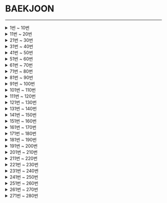 # BAEKJOON

<hr/>

<details markdown="1">
<summary>1번 ~ 10번</summary>

 1. [A+B](https://github.com/DongGeon0908/BAEKJOON/blob/master/java/A%2BB.java)
 2. [A-B](https://github.com/DongGeon0908/BAEKJOON/blob/master/java/A-B.java)
 3. [Hello World](https://github.com/DongGeon0908/BAEKJOON/blob/master/java/HelloWorld.java)
 4. [We love kriii](https://github.com/DongGeon0908/BAEKJOON/blob/master/java/Welovekriii.java)
 5. [별 찍기](https://github.com/DongGeon0908/BAEKJOON/blob/master/java/%EB%B3%84%EC%B0%8D%EA%B8%B0.java)
 6. [AxB](https://github.com/DongGeon0908/BAEKJOON/blob/master/java/AXB.java)
 7. [N 찍기](https://github.com/DongGeon0908/BAEKJOON/blob/master/java/N%EC%B0%8D%EA%B8%B0.java)
 8. [사칙연산](https://github.com/DongGeon0908/BAEKJOON/blob/master/java/%EC%82%AC%EC%B9%99%EC%97%B0%EC%82%B0.java)
 9. [구구단](https://github.com/DongGeon0908/BAEKJOON/blob/master/java/%EA%B5%AC%EA%B5%AC%EB%8B%A8.java)
 10. [시험 성적](https://github.com/DongGeon0908/BAEKJOON/blob/master/java/%EC%8B%9C%ED%97%98%EC%84%B1%EC%A0%81.java)
 
</details>
<details markdown="1">
<summary>11번 ~ 20번</summary>

11. [아스키 코드](https://github.com/DongGeon0908/BAEKJOON/blob/master/java/%EC%95%84%EC%8A%A4%ED%82%A4%EC%BD%94%EB%93%9C.java)
12. [A나누기B](https://github.com/DongGeon0908/BAEKJOON/blob/master/java/A%EB%82%98%EB%88%84%EA%B8%B0B.java)
13. [기찍 N](https://github.com/DongGeon0908/BAEKJOON/blob/master/java/%EA%B8%B0%EC%B0%8DN.java)
14. [별찍기_2](https://github.com/DongGeon0908/BAEKJOON/blob/master/java/%EB%B3%84%EC%B0%8D%EA%B8%B0_2.java)
15. [세 수](https://github.com/DongGeon0908/BAEKJOON/blob/master/java/%EC%84%B8%EA%B0%9C%EC%9D%98%EC%88%98.java)
16. [두 수 비교하기](https://github.com/DongGeon0908/BAEKJOON/blob/master/java/%EB%91%90%EC%88%98%EB%B9%84%EA%B5%90%ED%95%98%EA%B8%B0.java)
17. [상수](https://github.com/DongGeon0908/BAEKJOON/blob/master/java/%EC%83%81%EC%88%98.java)
18. [곱셈](https://github.com/DongGeon0908/BAEKJOON/blob/master/java/%EA%B3%B1%EC%85%88.java)
19. [평균](https://github.com/DongGeon0908/BAEKJOON/blob/master/java/%ED%8F%89%EA%B7%A0.java)
20. [최댓값](https://github.com/DongGeon0908/BAEKJOON/blob/master/java/%EC%B5%9C%EB%8C%93%EA%B0%92.java)

</details>
<details markdown="1">
<summary>21번 ~ 30번</summary>

21. [열 개씩 끊어 출력](https://github.com/DongGeon0908/BAEKJOON/blob/master/java/%EC%97%B4%EA%B0%9C%EC%94%A9%EB%81%8A%EC%96%B4%20%EC%B6%9C%EB%A0%A5%ED%95%98%EA%B8%B0.java)
22. [사분면 고르기](https://github.com/DongGeon0908/BAEKJOON/blob/master/java/%EC%82%AC%EB%B6%84%EB%A9%B4%EA%B3%A0%EB%A5%B4%EA%B8%B0.java)
23. [나머지](https://github.com/DongGeon0908/BAEKJOON/blob/master/java/%EB%82%98%EB%A8%B8%EC%A7%80.java)
24. [OX퀴즈](https://github.com/DongGeon0908/BAEKJOON/blob/master/java/OX%ED%80%B4%EC%A6%88.java)
25. [달팽이는 올라가고 싶다](https://github.com/DongGeon0908/BAEKJOON/blob/master/java/%EB%8B%AC%ED%8C%BD%EC%9D%B4%EB%8A%94%EC%98%AC%EB%9D%BC%EA%B0%80%EA%B3%A0%EC%8B%B6%EB%8B%A4.java)
26. [윤년](https://github.com/DongGeon0908/BAEKJOON/blob/master/java/%EC%9C%A4%EB%85%84.java)
27. [알람 시계](https://github.com/DongGeon0908/BAEKJOON/blob/master/java/%EC%95%8C%EB%9E%8C%EC%8B%9C%EA%B3%84.java)
28. [A+B - 3](https://github.com/DongGeon0908/BAEKJOON/blob/master/java/A%2BB-3.java)
29. [합](https://github.com/DongGeon0908/BAEKJOON/blob/master/java/%ED%95%A9.java)
30. [빠른 A + B](https://github.com/DongGeon0908/BAEKJOON/blob/master/java/%EB%B9%A0%EB%A5%B8A%2BB.java)

</details>
<details markdown="1">
<summary>31번 ~ 40번</summary>

31. [A+B - 7](https://github.com/DongGeon0908/BAEKJOON/blob/master/java/A%2BB-7.java)
32. [A+B - 8](https://github.com/DongGeon0908/BAEKJOON/blob/master/java/A%2BB-8.java)
33. [별 찍기 - 2](https://github.com/DongGeon0908/BAEKJOON/blob/master/java/%EB%B3%84%EC%B0%8D%EA%B8%B0-2.java)
34. [X보다 작은 수](https://github.com/DongGeon0908/BAEKJOON/blob/master/java/X%EB%B3%B4%EB%8B%A4%EC%9E%91%EC%9D%80%EC%88%98.java)
35. [등록](https://github.com/DongGeon0908/BAEKJOON/blob/master/java/%EB%93%B1%EB%A1%9D.java)
36. [별 찍기 - 3](https://github.com/DongGeon0908/BAEKJOON/blob/master/java/2440.java)
37. [A + B - 2](https://github.com/DongGeon0908/BAEKJOON/blob/master/java/2558.java)
38. [숫자의 합](https://github.com/DongGeon0908/BAEKJOON/blob/master/java/11720.java)
39. [별 찍기 - 4](https://github.com/DongGeon0908/BAEKJOON/blob/master/java/2441.java)
40. [숫자의 개수](https://github.com/DongGeon0908/BAEKJOON/blob/master/java/2577.java)

</details>
<details markdown="1">
<summary>41번 ~ 50번</summary>

41. [소수 구하기](https://github.com/DongGeon0908/BAEKJOON/blob/master/java/1929.java)
42. [수 정렬하기](https://github.com/DongGeon0908/BAEKJOON/blob/master/java/2750.java)
43. [평균 점수](https://github.com/DongGeon0908/BAEKJOON/blob/master/java/10039.java)
44. [A+B - 5](https://github.com/DongGeon0908/BAEKJOON/blob/master/java/10952.java)
45. [정수 N개의 합](https://github.com/DongGeon0908/BAEKJOON/blob/master/java/15596.java)
46. [팩토리얼](https://github.com/DongGeon0908/BAEKJOON/blob/master/java/10872.java)
47. [피보나치 수 5](https://github.com/DongGeon0908/BAEKJOON/blob/master/java/10870.java)
48. [A+B - 6](https://github.com/DongGeon0908/BAEKJOON/blob/master/java/10953.java)
49. [정ㅋ벅ㅋ](https://github.com/DongGeon0908/BAEKJOON/blob/master/java/1237.java)
50. [손익분기점](https://github.com/DongGeon0908/BAEKJOON/blob/master/java/1712.java)

</details>
<details markdown="1">
<summary>51번 ~ 60번</summary>

51. [최소,최대](https://github.com/DongGeon0908/BAEKJOON/blob/master/java/10818.java)
52. [소수 찾기](https://github.com/DongGeon0908/BAEKJOON/blob/master/java/1978.java)
53. [직각삼각형](https://github.com/DongGeon0908/BAEKJOON/blob/master/java/4153.java)
54. [상근날드](https://github.com/DongGeon0908/BAEKJOON/blob/master/java/5543.java)
55. [별 찍기 - 13](https://github.com/DongGeon0908/BAEKJOON/blob/master/java/2523.java)
56. [별 찍기 - 5](https://github.com/DongGeon0908/BAEKJOON/blob/master/java/2442.java)
57. [별 찍기 - 6](https://github.com/DongGeon0908/BAEKJOON/blob/master/java/2443.java)
58. [별 찍기 - 12](https://github.com/DongGeon0908/BAEKJOON/blob/master/java/2522.java)
59. [사파리월드](https://github.com/DongGeon0908/BAEKJOON/blob/master/java/2420.java)
60. [타노스](https://github.com/DongGeon0908/BAEKJOON/blob/master/java/15802.java)

</details>

<details markdown="1">
<summary>61번 ~ 70번</summary>

61. [조교는 새디스트야!!](https://github.com/DongGeon0908/BAEKJOON/blob/master/java/14656.java)
62. [평균은 넘겠지](https://github.com/DongGeon0908/BAEKJOON/blob/master/java/4344.java)
63. [단어의 개수](https://github.com/DongGeon0908/BAEKJOON/blob/master/java/1152.java)
64. [홍익대학교](https://github.com/DongGeon0908/BAEKJOON/blob/master/java/16394.java)
65. [소트인사이드](https://github.com/DongGeon0908/BAEKJOON/blob/master/java/1427.java)
66. [개수 세기](https://github.com/DongGeon0908/BAEKJOON/blob/master/java/10807.java)
67. [히스토그램](https://github.com/DongGeon0908/BAEKJOON/blob/master/java/13752.java)
68. [사분면](https://github.com/DongGeon0908/BAEKJOON/blob/master/java/9610.java)
69. [카드 게임](https://github.com/DongGeon0908/BAEKJOON/blob/master/java/5522.java)
70. [스타워즈 로고](https://github.com/DongGeon0908/BAEKJOON/blob/master/java/9653.java)

</details>
<details markdown="1">
<summary>71번 ~ 80번</summary>

71. [더하기](https://github.com/DongGeon0908/BAEKJOON/blob/master/java/14918.java)
72. [피시방 알바](https://github.com/DongGeon0908/BAEKJOON/blob/master/java/1453.java)
73. [1998년생인 내가 태국에서는 2541년생?!](https://github.com/DongGeon0908/BAEKJOON/blob/master/java/18108.java)
74. [16진수](https://github.com/DongGeon0908/BAEKJOON/blob/master/java/1550.java)
75. [R2](https://github.com/DongGeon0908/BAEKJOON/blob/master/java/3046.java)
76. [문자열 반복](https://github.com/DongGeon0908/BAEKJOON/blob/master/java/2675.java)
77. [정수의 개수](https://github.com/DongGeon0908/BAEKJOON/blob/master/java/10821.java)
78. [A+B - 4](https://github.com/DongGeon0908/BAEKJOON/blob/master/java/10951.java)
79. [ATM](https://github.com/DongGeon0908/BAEKJOON/blob/master/java/11399.java)
80. [별 찍기 - 9](https://github.com/DongGeon0908/BAEKJOON/blob/master/java/2446.java)

</details>
<details markdown="1">
<summary>81번 ~ 90번</summary>

81. [나머지](https://github.com/DongGeon0908/BAEKJOON/blob/master/java/3052.java)
82. [더하기 사이클](https://github.com/DongGeon0908/BAEKJOON/blob/master/java/1110.java)
83. [지능형 ](https://github.com/DongGeon0908/BAEKJOON/blob/master/java/2455.java)
84. [별 찍기 - 7](https://github.com/DongGeon0908/BAEKJOON/blob/master/java/2444.java)
85. [수학은 비대면강의입니다](https://github.com/DongGeon0908/BAEKJOON/blob/master/java/19532.java)
86. [별 찍기 - 8](https://github.com/DongGeon0908/BAEKJOON/blob/master/java/2445.java)
87. [더하기](https://github.com/DongGeon0908/BAEKJOON/blob/master/java/10822.java)
88. [제로](https://github.com/DongGeon0908/BAEKJOON/blob/master/java/10773.java)
89. [새로운 시작](https://github.com/DongGeon0908/BAEKJOON/blob/master/java/15962.java)
90. [접미사 배열](https://github.com/DongGeon0908/BAEKJOON/blob/master/java/11656.java)

</details>
<details markdown="1">
<summary>91번 ~ 100번</summary>

91. [팰린드롬수](https://github.com/DongGeon0908/BAEKJOON/blob/master/java/1259.java)
92. [펠린드롬](https://github.com/DongGeon0908/BAEKJOON/blob/master/java/13235.java)
93. [10부제](https://github.com/DongGeon0908/BAEKJOON/blob/master/java/10797.java)
94. [알파벳 찾기](https://github.com/DongGeon0908/BAEKJOON/blob/master/java/10809.java)
95. [별 찍기 - 21](https://github.com/DongGeon0908/BAEKJOON/blob/master/java/10996.java)
96. [별 찍기 - 20](https://github.com/DongGeon0908/BAEKJOON/blob/master/java/10995.java)
97. [별 찍기 - 14](https://github.com/DongGeon0908/BAEKJOON/blob/master/java/2556.java)
98. [제곱 ㄴㄴ 수](https://github.com/DongGeon0908/BAEKJOON/blob/master/java/1016.java)
99. [수 정렬하기 2](https://github.com/DongGeon0908/BAEKJOON/blob/master/java/2751.java)
100. [점수계산](https://github.com/DongGeon0908/BAEKJOON/blob/master/java/2506.java)

</details>
<details markdown="1">
<summary>101번 ~ 110번</summary>

101. [소수](https://github.com/DongGeon0908/BAEKJOON/blob/master/java/2581.java)
102. [검증수](https://github.com/DongGeon0908/BAEKJOON/blob/master/java/2475.java)
103. [수 정렬하기 3](https://github.com/DongGeon0908/BAEKJOON/blob/master/java/10989.java)
104. [직사각형에서 탈출](https://github.com/DongGeon0908/BAEKJOON/blob/master/java/1085.java)
105. [보물](https://github.com/DongGeon0908/BAEKJOON/blob/master/java/1026.java)
106. [그대로 출력하기](https://github.com/DongGeon0908/BAEKJOON/blob/master/java/11718.java)
107. [남욱이의 닭장](https://github.com/DongGeon0908/BAEKJOON/blob/master/java/11006.java)
108. [곱셈](https://github.com/DongGeon0908/BAEKJOON/blob/master/java/1629.java)
109. [배수와 약수](https://github.com/DongGeon0908/BAEKJOON/blob/master/java/5086.java)
110. [별 찍기 - 15](https://github.com/DongGeon0908/BAEKJOON/blob/master/java/10990.java)

</details>
<details markdown="1">
<summary>111번 ~ 120번</summary>

111. [별 찍기 - 16](https://github.com/DongGeon0908/BAEKJOON/blob/master/java/10991.java)
112. [별 찍기 - 17](https://github.com/DongGeon0908/BAEKJOON/blob/master/java/10992.java)
113. [큰 수 A+B](https://github.com/DongGeon0908/BAEKJOON/blob/master/java/10757.java)
114. [동전 0](https://github.com/DongGeon0908/BAEKJOON/blob/master/java/11047.java)
115. [A+B - 9](https://github.com/DongGeon0908/BAEKJOON/blob/master/java/15740.java)
116. [과목선택](https://github.com/DongGeon0908/BAEKJOON/blob/master/java/11948.java)
117. [부녀회장이 될테야](https://github.com/DongGeon0908/BAEKJOON/blob/master/java/2775.java)
118. [네 번째 점](https://github.com/DongGeon0908/BAEKJOON/blob/master/java/3009.java)
119. [조별과제를 하려는데 조장이 사라졌다](https://github.com/DongGeon0908/BAEKJOON/blob/master/java/15727.java)
120. [전국 대학생 프로그래밍 대회 동아리 연합 여름 대회 2018](https://github.com/DongGeon0908/BAEKJOON/blob/master/java/15890.java)

</details>
<details markdown="1">
<summary>121번 ~ 130번</summary>

121. [셀프 넘버](https://github.com/DongGeon0908/BAEKJOON/blob/master/java/4673.java)
122. [Hello Judge](https://github.com/DongGeon0908/BAEKJOON/blob/master/java/9316.java)
123. [영수증](https://github.com/DongGeon0908/BAEKJOON/blob/master/java/5565.java)
124. [설탕 배달](https://github.com/DongGeon0908/BAEKJOON/blob/master/java/2839.java)
125. [수 찾기](https://github.com/DongGeon0908/BAEKJOON/blob/master/java/1920.java)
126. [한수](https://github.com/DongGeon0908/BAEKJOON/blob/master/java/1065.java)
127. [전자레인지](https://github.com/DongGeon0908/BAEKJOON/blob/master/java/10162.java)
128. [명령 프롬프트](https://github.com/DongGeon0908/BAEKJOON/blob/master/java/1032.java)
129. [단어공부](https://github.com/DongGeon0908/BAEKJOON/blob/master/java/1157.java)
130. [저작권](https://github.com/DongGeon0908/BAEKJOON/blob/master/java/2914.java)

</details>
<details markdown="1">
<summary>131번 ~ 140번</summary>

131. [연세대학교](https://github.com/DongGeon0908/BAEKJOON/blob/master/java/15680.java)
132. [KMP는 왜 KMP일까?](https://github.com/DongGeon0908/BAEKJOON/blob/master/java/2902.java)
133. [다이얼](https://github.com/DongGeon0908/BAEKJOON/blob/master/java/5622.java)
134. [시그마](https://github.com/DongGeon0908/BAEKJOON/blob/master/java/2355.java)
135. [킹, 퀸, 룩, 비숍, 나이트, 폰](https://github.com/DongGeon0908/BAEKJOON/blob/master/java/3003.java)
136. [2007](https://github.com/DongGeon0908/BAEKJOON/blob/master/java/1924.java)
137. [공백 없는 A+B](https://github.com/DongGeon0908/BAEKJOON/blob/master/java/15873.java)
138. [분해합](https://github.com/DongGeon0908/BAEKJOON/blob/master/java/2231.java)
139. [크로아티아 알파벳](https://github.com/DongGeon0908/BAEKJOON/blob/master/java/2941.java)
140. [그룹 단어 체커](https://github.com/DongGeon0908/BAEKJOON/blob/master/java/1316.java)

</details>
<details markdown="1">
<summary>141번 ~ 150번</summary>

141. [소음](https://github.com/DongGeon0908/BAEKJOON/blob/master/java/2935.java)
142. [로프](https://github.com/DongGeon0908/BAEKJOON/blob/master/java/2217.java)
143. [피보나치 수 2](https://github.com/DongGeon0908/BAEKJOON/blob/master/java/2748.java)
144. [가위 바위 보 999](https://github.com/DongGeon0908/BAEKJOON/blob/master/java/15913.java)
145. [피보나치 수](https://github.com/DongGeon0908/BAEKJOON/blob/master/java/2747.java)
146. [벌집](https://github.com/DongGeon0908/BAEKJOON/blob/master/java/2292.java)
147. [생일 출력하기](https://github.com/DongGeon0908/BAEKJOON/blob/master/java/2555.java)
148. [좌표 정렬하기](https://github.com/DongGeon0908/BAEKJOON/blob/master/java/11650.java)
149. [나이순 정렬](https://github.com/DongGeon0908/BAEKJOON/blob/master/java/10814.java)
150. [단어 정렬](https://github.com/DongGeon0908/BAEKJOON/blob/master/java/1181.java)

</details>
<details markdown="1">
<summary>151번 ~ 160번</summary>

151. [세수정렬](https://github.com/DongGeon0908/BAEKJOON/blob/master/java/2752.java)
152. [좌표 정렬하기 2](https://github.com/DongGeon0908/BAEKJOON/blob/master/java/11651.java)
153. [세로읽기](https://github.com/DongGeon0908/BAEKJOON/blob/master/java/10798.java)
154. [분수찾기](https://github.com/DongGeon0908/BAEKJOON/blob/master/java/1193.java)
155. [파도반 수열](https://github.com/DongGeon0908/BAEKJOON/blob/master/java/9461.java)
156. [ACM 호텔](https://github.com/DongGeon0908/BAEKJOON/blob/master/java/10250.java)
157. [이항 계수 1](https://github.com/DongGeon0908/BAEKJOON/blob/master/java/11050.java)
158. [영화감독 숌](https://github.com/DongGeon0908/BAEKJOON/blob/master/java/1436.java)
159. [홀수](https://github.com/DongGeon0908/BAEKJOON/blob/master/java/2576.java)
160. [그대로 출력하기 2](https://github.com/DongGeon0908/BAEKJOON/blob/master/java/11719.java)

</details>
<details markdown="1">
<summary>161번 ~ 170번</summary>

161. [오타맨 고창영](https://github.com/DongGeon0908/BAEKJOON/blob/master/java/2711.java)
162. [단어 길이 재기](https://github.com/DongGeon0908/BAEKJOON/blob/master/java/2743.java)
163. [음계](https://github.com/DongGeon0908/BAEKJOON/blob/master/java/2920.java)
164. [나는 요리사다](https://github.com/DongGeon0908/BAEKJOON/blob/master/java/2953.java)
165. [중복 빼고 정렬하기](https://github.com/DongGeon0908/BAEKJOON/blob/master/java/10867.java)
166. [홀수일까 짝수일까](https://github.com/DongGeon0908/BAEKJOON/blob/master/java/5988.java)
167. [대표값2](https://github.com/DongGeon0908/BAEKJOON/blob/master/java/2587.java)
168. [TGN](https://github.com/DongGeon0908/BAEKJOON/blob/master/java/5063.java)
169. [아!](https://github.com/DongGeon0908/BAEKJOON/blob/master/java/4999.java)
170. [하노이 탑](https://github.com/DongGeon0908/BAEKJOON/blob/master/java/1914.java)

</details>
<details markdown="1">
<summary>171번 ~ 180번</summary>

171. [알파벳 개수](https://github.com/DongGeon0908/BAEKJOON/blob/master/java/10808.java)
172. [심부름 가는 길](https://github.com/DongGeon0908/BAEKJOON/blob/master/java/5554.java)
173. [5와 6의 차이](https://github.com/DongGeon0908/BAEKJOON/blob/master/java/2864.java)
174. [문자열](https://github.com/DongGeon0908/BAEKJOON/blob/master/java/9086.java)
175. [학점계산](https://github.com/DongGeon0908/BAEKJOON/blob/master/java/2754.java)
176. [트로피 진열](https://github.com/DongGeon0908/BAEKJOON/blob/master/java/1668.java)
177. [IOIOI](https://github.com/DongGeon0908/BAEKJOON/blob/master/java/5525.java)
178. [택시 기하학](https://github.com/DongGeon0908/BAEKJOON/blob/master/java/3053.java)
179. [단어 뒤집기](https://github.com/DongGeon0908/BAEKJOON/blob/master/java/9093.java)
180. [나는야 포켓몬 마스터 이다솜](https://github.com/DongGeon0908/BAEKJOON/blob/master/java/1620.java)

</details>
<details markdown="1">
<summary>181번 ~ 190번</summary>

181. [N과 M (1)](https://github.com/DongGeon0908/BAEKJOON/blob/master/java/15649.java)
182. [크냐?](https://github.com/DongGeon0908/BAEKJOON/blob/master/java/4101.java)
183. [새로운 언어 CC](https://github.com/DongGeon0908/BAEKJOON/blob/master/java/19945.java)
184. [Sort 마스터 배지훈](https://github.com/DongGeon0908/BAEKJOON/blob/master/java/17263.java)
185. [소인수분해](https://github.com/DongGeon0908/BAEKJOON/blob/master/java/11653.java)
186. [다면체](https://github.com/DongGeon0908/BAEKJOON/blob/master/java/10569.java)
187. [과제 안 내신 분..?](https://github.com/DongGeon0908/BAEKJOON/blob/master/java/5597.java)
188. [Which Alien?](https://github.com/DongGeon0908/BAEKJOON/blob/master/java/6778.java)
189. [웰컴](https://github.com/DongGeon0908/BAEKJOON/blob/master/java/5337.java)
190. [CASIO](https://github.com/DongGeon0908/BAEKJOON/blob/master/java/15963.java)

</details>
<details markdown="1">
<summary>191번 ~ 200번</summary>

191. [긴자리 계산](https://github.com/DongGeon0908/BAEKJOON/blob/master/java/2338.java)
192. [파티가 끝나고 난 뒤](https://github.com/DongGeon0908/BAEKJOON/blob/master/java/2845.java)
193. [이번학기 평점은 몇점?](https://github.com/DongGeon0908/BAEKJOON/blob/master/java/2755.java)
194. [Time to Decompress](https://github.com/DongGeon0908/BAEKJOON/blob/master/java/17010.java)
195. [N과 M (2)](https://github.com/DongGeon0908/BAEKJOON/blob/master/java/15650.java)
196. [개구리 1](https://github.com/DongGeon0908/BAEKJOON/blob/master/java/19563.java)
197. [헛간 청약](https://github.com/DongGeon0908/BAEKJOON/blob/master/java/19698.java)
198. [대소문자 바꾸기](https://github.com/DongGeon0908/BAEKJOON/blob/master/java/2744.java)
199. [수 정렬하기 2 새로운 버전](https://github.com/DongGeon0908/BAEKJOON/blob/master/java/2751-2.java)
200. [최대공약수와 최소공배수](https://github.com/DongGeon0908/BAEKJOON/blob/master/java/2609.java)

</details>
<details markdown="1">
<summary>201번 ~ 210번</summary>

201. [최소공배수](https://github.com/DongGeon0908/BAEKJOON/blob/master/java/1934.java)
202. [DFS와 BFS](https://github.com/DongGeon0908/BAEKJOON/blob/master/java/1260.java)
203. [하얀 칸](https://github.com/DongGeon0908/BAEKJOON/blob/master/java/1100.java)
204. [백설 공주와 일곱 난쟁이](https://github.com/DongGeon0908/BAEKJOON/blob/master/java/3040.java)
205. [약수](https://github.com/DongGeon0908/BAEKJOON/blob/master/java/1037.java)
206. [스택](https://github.com/DongGeon0908/BAEKJOON/blob/master/java/10828.java)
207. [큐](https://github.com/DongGeon0908/BAEKJOON/blob/master/java/10845.java)
208. [요세푸스 문제](https://github.com/DongGeon0908/BAEKJOON/blob/master/java/1158.java)
209. [덱](https://github.com/DongGeon0908/BAEKJOON/blob/master/java/10866.java)
210. [괄호](https://github.com/DongGeon0908/BAEKJOON/blob/master/java/9012.java)

</details>
<details markdown="1">
<summary>211번 ~ 220번</summary>

211. [LCS](https://github.com/DongGeon0908/BAEKJOON/blob/master/java/9251.java)
212. [0 = not cute / 1 = cute](https://github.com/DongGeon0908/BAEKJOON/blob/master/java/10886.java)
213. [모음의 개수](https://github.com/DongGeon0908/BAEKJOON/blob/master/java/10987.java)
214. [첫 글자를 대문자로](https://github.com/DongGeon0908/BAEKJOON/blob/master/java/4458.java)
215. [플러그](https://github.com/DongGeon0908/BAEKJOON/blob/master/java/2010.java)
216. [고려대는 사랑입니다](https://github.com/DongGeon0908/BAEKJOON/blob/master/java/11942.java)
217. [터렛](https://github.com/DongGeon0908/BAEKJOON/blob/master/java/1002.java)
218. [윷놀이](https://github.com/DongGeon0908/BAEKJOON/blob/master/java/2490.java)
219. [NN](https://github.com/DongGeon0908/BAEKJOON/blob/master/java/11944.java)
220. [1로 만들기](https://github.com/DongGeon0908/BAEKJOON/blob/master/java/1463.java)

</details>
<details markdown="1">
<summary>221번 ~ 230번</summary>

221. [운동장 한 바퀴](https://github.com/DongGeon0908/BAEKJOON/blob/master/java/16486.java)
222. [와글와글 숭고한](https://github.com/DongGeon0908/BAEKJOON/blob/master/java/17388.java)
223. [뉴비의 기준은 뭘까?](https://github.com/DongGeon0908/BAEKJOON/blob/master/java/19944.java)
224. [이상한 기호](https://github.com/DongGeon0908/BAEKJOON/blob/master/java/15964.java)
225. [3 つの整数](https://github.com/DongGeon0908/BAEKJOON/blob/master/java/18408.java)
226. [새](https://github.com/DongGeon0908/BAEKJOON/blob/master/java/1568.java)
227. [Fly me to the Alpha Centauri](https://github.com/DongGeon0908/BAEKJOON/blob/master/java/1011.java)
228. [베르트랑 공준](https://github.com/DongGeon0908/BAEKJOON/blob/master/java/4948.java)
229. [골드바흐의 추측](https://github.com/DongGeon0908/BAEKJOON/blob/master/java/9020.java)
230. [블랙잭](https://github.com/DongGeon0908/BAEKJOON/blob/master/java/2798.java)

</details>
<details markdown="1">
<summary>231번 ~ 240번</summary>

231. [방학 숙제](https://github.com/DongGeon0908/BAEKJOON/blob/master/java/5532.java)
232. [유학 금지](https://github.com/DongGeon0908/BAEKJOON/blob/master/java/2789.java)
233. [막대기](https://github.com/DongGeon0908/BAEKJOON/blob/master/java/17608.java)
234. [더하기 4](https://github.com/DongGeon0908/BAEKJOON/blob/master/java/11024.java)
235. [더하기 3](https://github.com/DongGeon0908/BAEKJOON/blob/master/java/11023.java)
236. [모음의 개수](https://github.com/DongGeon0908/BAEKJOON/blob/master/java/1264.java)
237. [약수 구하기](https://github.com/DongGeon0908/BAEKJOON/blob/master/java/2501.java)
238. [초6 수학](https://github.com/DongGeon0908/BAEKJOON/blob/master/java/2702.java)
239. [더하기](https://github.com/DongGeon0908/BAEKJOON/blob/master/java/9085.java)
240. [와이버스 부릉부릉](https://github.com/DongGeon0908/BAEKJOON/blob/master/java/14645.java)

</details>
<details markdown="1">
<summary>241번 ~ 250번</summary>

241. [시험 점수](https://github.com/DongGeon0908/BAEKJOON/blob/master/java/5596.java)
242. [나는 누구인가](https://github.com/DongGeon0908/BAEKJOON/blob/master/java/15733.java)
243. [너의 이름은 몇 점이니?](https://github.com/DongGeon0908/BAEKJOON/blob/master/java/15813.java)
244. [알파벳 거리](https://github.com/DongGeon0908/BAEKJOON/blob/master/java/5218.java)
245. [해밍 거리](https://github.com/DongGeon0908/BAEKJOON/blob/master/java/3449.java)
246. [입실 관리](https://github.com/DongGeon0908/BAEKJOON/blob/master/java/5524.java)
247. [좋은 자동차 번호판](https://github.com/DongGeon0908/BAEKJOON/blob/master/java/1871.java)
248. [비교 연산자](https://github.com/DongGeon0908/BAEKJOON/blob/master/java/5656.java)
249. [지영 공주님의 마법 거울](https://github.com/DongGeon0908/BAEKJOON/blob/master/java/11586.java)
250. [문자열 집합](https://github.com/DongGeon0908/BAEKJOON/blob/master/java/14425.java)

</details>
<details markdown="1">
<summary>251번 ~ 260번</summary>

251. [팰린드롬인지 확인하기](https://github.com/DongGeon0908/BAEKJOON/blob/master/java/10988.java)
252. [닉네임에 갓 붙이기](https://github.com/DongGeon0908/BAEKJOON/blob/master/java/13163.java)
253. [줄번호](https://github.com/DongGeon0908/BAEKJOON/blob/master/java/4470.java)
254. [JOI와 IOI](https://github.com/DongGeon0908/BAEKJOON/blob/master/java/5586.java)
255. [!밀비 급일](https://github.com/DongGeon0908/BAEKJOON/blob/master/java/11365.java)
256. [니모를 찾아서](https://github.com/DongGeon0908/BAEKJOON/blob/master/java/10173.java)
257. [창영마을](https://github.com/DongGeon0908/BAEKJOON/blob/master/java/3028.java)
258. [FBI](https://github.com/DongGeon0908/BAEKJOON/blob/master/java/2857.java)
259. [태보태보 총난타](https://github.com/DongGeon0908/BAEKJOON/blob/master/java/17249.java)
260. [줄임말 만들기](https://github.com/DongGeon0908/BAEKJOON/blob/master/java/3181.java)

</details>
<details markdown="1">
<summary>261번 ~ 270번</summary>

261. [럭키 스트레이트](https://github.com/DongGeon0908/BAEKJOON/blob/master/java/18406.java)
262. [대충 더해](https://github.com/DongGeon0908/BAEKJOON/blob/master/java/8949.java)
263. [2루수 이름이 뭐야](https://github.com/DongGeon0908/BAEKJOON/blob/master/java/17350.java)
264. [FYI](https://github.com/DongGeon0908/BAEKJOON/blob/master/java/17863.java)
265. [연길이의 이상형](https://github.com/DongGeon0908/BAEKJOON/blob/master/java/20540.java)
266. [George Boole](https://github.com/DongGeon0908/BAEKJOON/blob/master/java/13234.java)
267. [Greetings!](https://github.com/DongGeon0908/BAEKJOON/blob/master/java/17548.java)
268. [Tapioka](https://github.com/DongGeon0908/BAEKJOON/blob/master/java/18142.java)
269. [??!](https://github.com/DongGeon0908/BAEKJOON/blob/master/java/10926.java)
270. [삼각형 외우기](https://github.com/DongGeon0908/BAEKJOON/blob/master/java/10101.java)

</details>
<details markdown="1">
<summary>271번 ~ 280번</summary>

271. [사과](https://github.com/DongGeon0908/BAEKJOON/blob/master/java/10833.java)
272. [콘테스트](https://github.com/DongGeon0908/BAEKJOON/blob/master/java/5576.java)
273. [짝수를 찾아라](https://github.com/DongGeon0908/BAEKJOON/blob/master/java/3058.java)
274. [주사위](https://github.com/DongGeon0908/BAEKJOON/blob/master/java/9295.java)
275. [공](https://github.com/DongGeon0908/BAEKJOON/blob/master/java/1547.java)
276. [주사위 게임](https://github.com/DongGeon0908/BAEKJOON/blob/master/java/10103.java)
277. [뜨거운 붕어빵](https://github.com/DongGeon0908/BAEKJOON/blob/master/java/11945.java)

</details>
